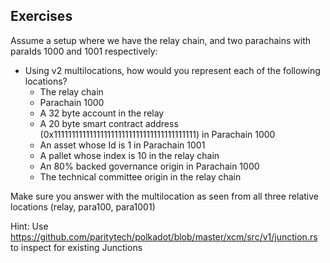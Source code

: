 ## Exercises
 Assume a setup where we have the relay chain, and two parachains with paraIds 1000 and 1001 respectively:

- Using v2 multilocations, how would you represent each of the following locations?
  - The relay chain
  - Parachain 1000
  - A 32 byte account in the relay
  - A 20 byte smart contract address (0x1111111111111111111111111111111111111111) in Parachain 1000
  - An asset whose Id is 1 in Parachain 1001
  - A pallet whose index is 10 in the relay chain
  - An 80% backed governance origin in Parachain 1000
  - The technical committee origin in the relay chain


Make sure you answer with the multilocation as seen from all three relative locations (relay, para100, para1001)

Hint: Use https://github.com/paritytech/polkadot/blob/master/xcm/src/v1/junction.rs to inspect for existing Junctions